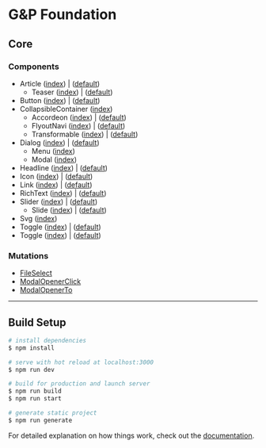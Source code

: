 # G&P Foundation

## Core

### Components

- Article ([index](https://github.com/GrabarzUndPartner/foundation/blob/main/packages/core/Article/index.vue)) | ([default](https://github.com/GrabarzUndPartner/foundation/blob/main/packages/core/Article/default.vue))
  - Teaser ([index](https://github.com/GrabarzUndPartner/foundation/blob/main/packages/core/Article/Teaser/index.vue)) | ([default](https://github.com/GrabarzUndPartner/foundation/blob/main/packages/core/Article/Teaser/default.vue))
- Button ([index](https://github.com/GrabarzUndPartner/foundation/blob/main/packages/core/Button/index.vue)) | ([default](https://github.com/GrabarzUndPartner/foundation/blob/main/packages/core/Button/default.vue))
- CollapsibleContainer ([index](https://github.com/GrabarzUndPartner/foundation/blob/main/packages/core/CollapsibleContainer/index.vue))
  - Accordeon ([index](https://github.com/GrabarzUndPartner/foundation/blob/main/packages/core/CollapsibleContainer/Accordeon/index.vue)) | ([default](https://github.com/GrabarzUndPartner/foundation/blob/main/packages/core/CollapsibleContainer/Accordeon/default.vue))
  - FlyoutNavi ([index](https://github.com/GrabarzUndPartner/foundation/blob/main/packages/core/CollapsibleContainer/FlyoutNavi/index.vue)) | ([default](https://github.com/GrabarzUndPartner/foundation/blob/main/packages/core/CollapsibleContainer/FlyoutNavi/default.vue))
  - Transformable ([index](https://github.com/GrabarzUndPartner/foundation/blob/main/packages/core/CollapsibleContainer/Transformable/index.vue)) | ([default](https://github.com/GrabarzUndPartner/foundation/blob/main/packages/core/CollapsibleContainer/Transformable/default.vue))
- Dialog ([index](https://github.com/GrabarzUndPartner/foundation/blob/main/packages/core/Dialog/index.vue)) | ([default](https://github.com/GrabarzUndPartner/foundation/blob/main/packages/core/Dialog/default.vue))
  - Menu ([index](https://github.com/GrabarzUndPartner/foundation/blob/main/packages/core/Dialog/Menu/index.vue))
  - Modal ([index](https://github.com/GrabarzUndPartner/foundation/blob/main/packages/core/Dialog/Modal/index.vue))
- Headline ([index](https://github.com/GrabarzUndPartner/foundation/blob/main/packages/core/Headline/index.vue)) | ([default](https://github.com/GrabarzUndPartner/foundation/blob/main/packages/core/Headline/default.vue))
- Icon ([index](https://github.com/GrabarzUndPartner/foundation/blob/main/packages/core/Icon/index.vue)) | ([default](https://github.com/GrabarzUndPartner/foundation/blob/main/packages/core/Icon/default.vue))
- Link ([index](https://github.com/GrabarzUndPartner/foundation/blob/main/packages/core/Link/index.vue)) | ([default](https://github.com/GrabarzUndPartner/foundation/blob/main/packages/core/Link/default.vue))
- RichText ([index](https://github.com/GrabarzUndPartner/foundation/blob/main/packages/core/RichText/index.vue)) | ([default](https://github.com/GrabarzUndPartner/foundation/blob/main/packages/core/RichText/default.vue))
- Slider ([index](https://github.com/GrabarzUndPartner/foundation/blob/main/packages/core/Slider/index.vue)) | ([default](https://github.com/GrabarzUndPartner/foundation/blob/main/packages/core/Slider/default.vue))
  - Slide  ([index](https://github.com/GrabarzUndPartner/foundation/blob/main/packages/core/Slider/Slide/index.vue)) | ([default](https://github.com/GrabarzUndPartner/foundation/blob/main/packages/core/Slider/Slide/default.vue))
- Svg ([index](https://github.com/GrabarzUndPartner/foundation/blob/main/packages/core/Svg/index.vue))
- Toggle  ([index](https://github.com/GrabarzUndPartner/foundation/blob/main/packages/core/Toggle/index.vue)) | ([default](https://github.com/GrabarzUndPartner/foundation/blob/main/packages/core/Toggle/default.vue))
- Toggle  ([index](https://github.com/GrabarzUndPartner/foundation/blob/main/packages/core/Toggle/index.vue)) | ([default](https://github.com/GrabarzUndPartner/foundation/blob/main/packages/core/Toggle/default.vue))


### Mutations

- [FileSelect](https://github.com/GrabarzUndPartner/foundation/blob/main/packages/core/mutation/FileSelect.vue)
- [ModalOpenerClick](https://github.com/GrabarzUndPartner/foundation/blob/main/packages/core/mutation/ModalOpenerClick.vue)
- [ModalOpenerTo](https://github.com/GrabarzUndPartner/foundation/blob/main/packages/core/mutation/ModalOpenerTo.vue)

---

## Build Setup

```bash
# install dependencies
$ npm install

# serve with hot reload at localhost:3000
$ npm run dev

# build for production and launch server
$ npm run build
$ npm run start

# generate static project
$ npm run generate
```

For detailed explanation on how things work, check out the [documentation](https://nuxtjs.org).

